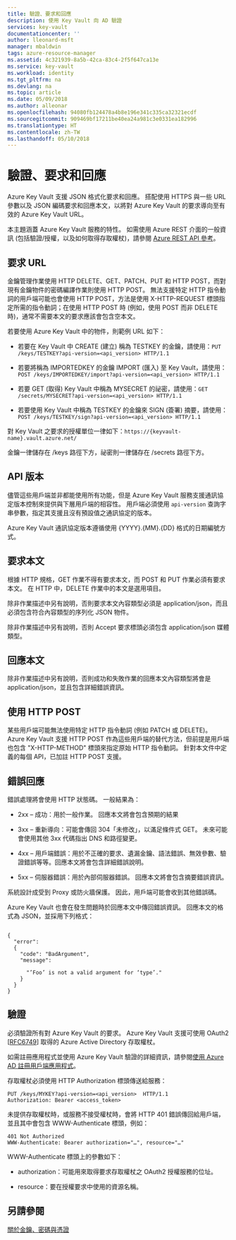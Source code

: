 ```yaml
---
title: 驗證、要求和回應
description: 使用 Key Vault 向 AD 驗證
services: key-vault
documentationcenter: ''
author: lleonard-msft
manager: mbaldwin
tags: azure-resource-manager
ms.assetid: 4c321939-8a5b-42ca-83c4-2f5f647ca13e
ms.service: key-vault
ms.workload: identity
ms.tgt_pltfrm: na
ms.devlang: na
ms.topic: article
ms.date: 05/09/2018
ms.author: alleonar
ms.openlocfilehash: 94080fb124478a4b8e196e341c335ca32321ecdf
ms.sourcegitcommit: 909469bf17211be40ea24a981c3e0331ea182996
ms.translationtype: HT
ms.contentlocale: zh-TW
ms.lasthandoff: 05/10/2018
---
```

# <a name="authentication-requests-and-responses"></a>驗證、要求和回應

Azure Key Vault 支援 JSON 格式化要求和回應。 搭配使用 HTTPS 與一些 URL 參數以及 JSON 編碼要求和回應本文，以將對 Azure Key Vault 的要求導向至有效的 Azure Key Vault URL。

本主題涵蓋 Azure Key Vault 服務的特性。 如需使用 Azure REST 介面的一般資訊 (包括驗證/授權，以及如何取得存取權杖)，請參閱 [Azure REST API 參考](https://docs.microsoft.com/rest/api/)。

## <a name="request-url"></a>要求 URL  
 金鑰管理作業使用 HTTP DELETE、GET、PATCH、PUT 和 HTTP POST，而對現有金鑰物件的密碼編譯作業則使用 HTTP POST。 無法支援特定 HTTP 指令動詞的用戶端可能也會使用 HTTP POST，方法是使用 X-HTTP-REQUEST 標頭指定所需的指令動詞；在使用 HTTP POST 時 (例如，使用 POST 而非 DELETE 時)，通常不需要本文的要求應該會包含空本文。  

 若要使用 Azure Key Vault 中的物件，則範例 URL 如下：  

-   若要在 Key Vault 中 CREATE (建立) 稱為 TESTKEY 的金鑰，請使用：`PUT /keys/TESTKEY?api-version=<api_version> HTTP/1.1`  

-   若要將稱為 IMPORTEDKEY 的金鑰 IMPORT (匯入) 至 Key Vault，請使用：`POST /keys/IMPORTEDKEY/import?api-version=<api_version> HTTP/1.1`  

-   若要 GET (取得) Key Vault 中稱為 MYSECRET 的祕密，請使用：`GET /secrets/MYSECRET?api-version=<api_version> HTTP/1.1`  

-   若要使用 Key Vault 中稱為 TESTKEY 的金鑰來 SIGN (簽署) 摘要，請使用：`POST /keys/TESTKEY/sign?api-version=<api_version> HTTP/1.1`  

 對 Key Vault 之要求的授權單位一律如下：`https://{keyvault-name}.vault.azure.net/`  

 金鑰一律儲存在 /keys 路徑下方，祕密則一律儲存在 /secrets 路徑下方。  

## <a name="api-version"></a>API 版本  
 儘管這些用戶端並非都能使用所有功能，但是 Azure Key Vault 服務支援通訊協定版本控制來提供與下層用戶端的相容性。 用戶端必須使用 `api-version` 查詢字串參數，指定其支援且沒有預設值之通訊協定的版本。  

 Azure Key Vault 通訊協定版本遵循使用 {YYYY}.{MM}.{DD} 格式的日期編號方式。  

## <a name="request-body"></a>要求本文  
 根據 HTTP 規格，GET 作業不得有要求本文，而 POST 和 PUT 作業必須有要求本文。 在 HTTP 中，DELETE 作業中的本文是選用項目。  

 除非作業描述中另有說明，否則要求本文內容類型必須是 application/json，而且必須包含符合內容類型的序列化 JSON 物件。  

 除非作業描述中另有說明，否則 Accept 要求標頭必須包含 application/json 媒體類型。  

## <a name="response-body"></a>回應本文  
 除非作業描述中另有說明，否則成功和失敗作業的回應本文內容類型將會是 application/json，並且包含詳細錯誤資訊。  

## <a name="using-http-post"></a>使用 HTTP POST  
 某些用戶端可能無法使用特定 HTTP 指令動詞 (例如 PATCH 或 DELETE)。 Azure Key Vault 支援 HTTP POST 作為這些用戶端的替代方法，但前提是用戶端也包含 "X-HTTP-METHOD" 標頭來指定原始 HTTP 指令動詞。 針對本文件中定義的每個 API，已加註 HTTP POST 支援。  

## <a name="error-responses"></a>錯誤回應  
 錯誤處理將會使用 HTTP 狀態碼。 一般結果為：  

-   2xx – 成功：用於一般作業。 回應本文將會包含預期的結果  

-   3xx – 重新導向：可能會傳回 304「未修改」，以滿足條件式 GET。 未來可能會使用其他 3xx 代碼指出 DNS 和路徑變更。  

-   4xx – 用戶端錯誤：用於不正確的要求、遺漏金鑰、語法錯誤、無效參數、驗證錯誤等等。回應本文將會包含詳細錯誤說明。  

-   5xx – 伺服器錯誤：用於內部伺服器錯誤。 回應本文將會包含摘要錯誤資訊。  

 系統設計成受到 Proxy 或防火牆保護。 因此，用戶端可能會收到其他錯誤碼。  

 Azure Key Vault 也會在發生問題時於回應本文中傳回錯誤資訊。 回應本文的格式為 JSON，並採用下列格式：  

```  

{  
  "error":  
  {  
    "code": "BadArgument",  
    "message":  

      "’Foo’ is not a valid argument for ‘type’."  
    }  
  }  
}  

```  

## <a name="authentication"></a>驗證  
 必須驗證所有對 Azure Key Vault 的要求。 Azure Key Vault 支援可使用 OAuth2 [[RFC6749](http://tools.ietf.org/html/rfc6749)] 取得的 Azure Active Directory 存取權杖。 
 
 如需註冊應用程式並使用 Azure Key Vault 驗證的詳細資訊，請參閱[使用 Azure AD 註冊用戶端應用程式](https://docs.microsoft.com/rest/api/index#register-your-client-application-with-azure-ad)。
 
 存取權杖必須使用 HTTP Authorization 標頭傳送給服務：  

```  
PUT /keys/MYKEY?api-version=<api_version>  HTTP/1.1  
Authorization: Bearer <access_token>  

```  

 未提供存取權杖時，或服務不接受權杖時，會將 HTTP 401 錯誤傳回給用戶端，並且其中會包含 WWW-Authenticate 標頭，例如：  

```  
401 Not Authorized  
WWW-Authenticate: Bearer authorization="…", resource="…"  

```  

 WWW-Authenticate 標頭上的參數如下：  

-   authorization：可能用來取得要求存取權杖之 OAuth2 授權服務的位址。  

-   resource：要在授權要求中使用的資源名稱。  

## <a name="see-also"></a>另請參閱  
 [關於金鑰、密碼與憑證](about-keys-secrets-and-certificates.md)
